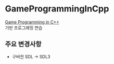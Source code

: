 # GameProgrammingInCpp

[Game Programming in C++](https://product.kyobobook.co.kr/detail/S000001804867) \
기반 프로그래밍 연습

## 주요 변경사항

- 구버전 SDL -> SDL3
